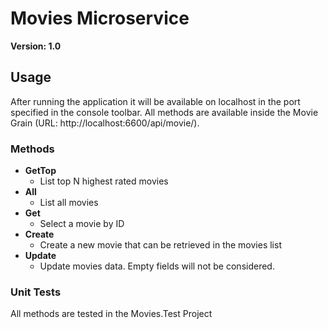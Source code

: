 # Movies Microservice
**Version: 1.0**

## Usage

After running the application it will be available on localhost in the port specified in the console toolbar.
All methods are available inside the Movie Grain (URL: http://localhost:6600/api/movie/).

### Methods

- **GetTop**
  - List top N highest rated movies
- **All**
  - List all movies
- **Get**
  - Select a movie by ID
- **Create**
  - Create a new movie that can be retrieved in the movies list
- **Update**
  - Update movies data. Empty fields will not be considered.

### Unit Tests

All methods are tested in the Movies.Test Project